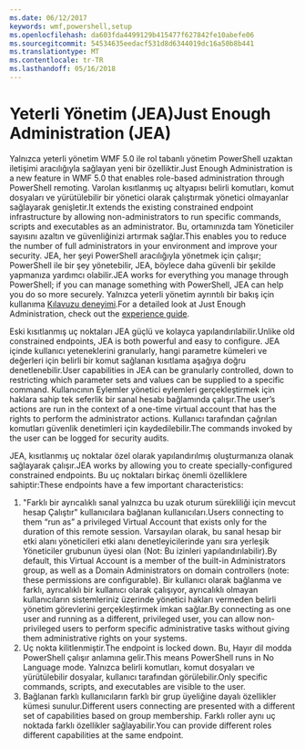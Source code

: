 ```yaml
---
ms.date: 06/12/2017
keywords: wmf,powershell,setup
ms.openlocfilehash: da603fda4499129b415477f627842fe10abefe06
ms.sourcegitcommit: 54534635eedacf531d8d6344019dc16a50b8b441
ms.translationtype: MT
ms.contentlocale: tr-TR
ms.lasthandoff: 05/16/2018
---
```

# <a name="just-enough-administration-jea"></a><span data-ttu-id="7d178-102">Yeterli Yönetim (JEA)</span><span class="sxs-lookup"><span data-stu-id="7d178-102">Just Enough Administration (JEA)</span></span>
<span data-ttu-id="7d178-103">Yalnızca yeterli yönetim WMF 5.0 ile rol tabanlı yönetim PowerShell uzaktan iletişimi aracılığıyla sağlayan yeni bir özelliktir.</span><span class="sxs-lookup"><span data-stu-id="7d178-103">Just Enough Administration is a new feature in WMF 5.0 that enables role-based administration through PowerShell remoting.</span></span>  <span data-ttu-id="7d178-104">Varolan kısıtlanmış uç altyapısı belirli komutları, komut dosyaları ve yürütülebilir bir yönetici olarak çalıştırmak yönetici olmayanlar sağlayarak genişletir.</span><span class="sxs-lookup"><span data-stu-id="7d178-104">It extends the existing constrained endpoint infrastructure by allowing non-administrators to run specific commands, scripts and executables as an administrator.</span></span>  <span data-ttu-id="7d178-105">Bu, ortamınızda tam Yöneticiler sayısını azaltın ve güvenliğinizi artırmak sağlar.</span><span class="sxs-lookup"><span data-stu-id="7d178-105">This enables you to reduce the number of full administrators in your environment and improve your security.</span></span>  <span data-ttu-id="7d178-106">JEA, her şeyi PowerShell aracılığıyla yönetmek için çalışır; PowerShell ile bir şey yönetebilir, JEA, böylece daha güvenli bir şekilde yapmanıza yardımcı olabilir.</span><span class="sxs-lookup"><span data-stu-id="7d178-106">JEA works for everything you manage through PowerShell; if you can manage something with PowerShell, JEA can help you do so more securely.</span></span>  <span data-ttu-id="7d178-107">Yalnızca yeterli yönetim ayrıntılı bir bakış için kullanıma [Kılavuzu deneyimi](http://aka.ms/JEA).</span><span class="sxs-lookup"><span data-stu-id="7d178-107">For a detailed look at Just Enough Administration, check out the [experience guide](http://aka.ms/JEA).</span></span>

<span data-ttu-id="7d178-108">Eski kısıtlanmış uç noktaları JEA güçlü ve kolayca yapılandırılabilir.</span><span class="sxs-lookup"><span data-stu-id="7d178-108">Unlike old constrained endpoints, JEA is both powerful and easy to configure.</span></span>  <span data-ttu-id="7d178-109">JEA içinde kullanıcı yeteneklerini granularly, hangi parametre kümeleri ve değerleri için belirli bir komut sağlanan kısıtlama aşağıya doğru denetlenebilir.</span><span class="sxs-lookup"><span data-stu-id="7d178-109">User capabilities in JEA can be granularly controlled, down to restricting which parameter sets and values can be supplied to a specific command.</span></span> <span data-ttu-id="7d178-110">Kullanıcının Eylemler yönetici eylemleri gerçekleştirmek için haklara sahip tek seferlik bir sanal hesabı bağlamında çalışır.</span><span class="sxs-lookup"><span data-stu-id="7d178-110">The user’s actions are run in the context of a one-time virtual account that has the rights to perform the administrator actions.</span></span>  <span data-ttu-id="7d178-111">Kullanıcı tarafından çağrılan komutları güvenlik denetimleri için kaydedilebilir.</span><span class="sxs-lookup"><span data-stu-id="7d178-111">The commands invoked by the user can be logged for security audits.</span></span>

<span data-ttu-id="7d178-112">JEA, kısıtlanmış uç noktalar özel olarak yapılandırılmış oluşturmanıza olanak sağlayarak çalışır.</span><span class="sxs-lookup"><span data-stu-id="7d178-112">JEA works by allowing you to create specially-configured constrained endpoints.</span></span>  <span data-ttu-id="7d178-113">Bu uç noktaları birkaç önemli özelliklere sahiptir:</span><span class="sxs-lookup"><span data-stu-id="7d178-113">These endpoints have a few important characteristics:</span></span>

1. <span data-ttu-id="7d178-114">"Farklı bir ayrıcalıklı sanal yalnızca bu uzak oturum sürekliliği için mevcut hesap Çalıştır" kullanıcılara bağlanan kullanıcıları.</span><span class="sxs-lookup"><span data-stu-id="7d178-114">Users connecting to them “run as” a privileged Virtual Account that exists only for the duration of this remote session.</span></span>  <span data-ttu-id="7d178-115">Varsayılan olarak, bu sanal hesap bir etki alanı yöneticileri etki alanı denetleyicilerinde yanı sıra yerleşik Yöneticiler grubunun üyesi olan (Not: Bu izinleri yapılandırılabilir).</span><span class="sxs-lookup"><span data-stu-id="7d178-115">By default, this Virtual Account is a member of the built-in Administrators group, as well as a Domain Administrators on domain controllers (note: these permissions are configurable).</span></span> <span data-ttu-id="7d178-116">Bir kullanıcı olarak bağlanma ve farklı, ayrıcalıklı bir kullanıcı olarak çalışıyor, ayrıcalıklı olmayan kullanıcıların sistemleriniz üzerinde yönetici hakları vermeden belirli yönetim görevlerini gerçekleştirmek imkan sağlar.</span><span class="sxs-lookup"><span data-stu-id="7d178-116">By connecting as one user and running as a different, privileged user, you can allow non-privileged users to perform specific administrative tasks without giving them administrative rights on your systems.</span></span>
2. <span data-ttu-id="7d178-117">Uç nokta kilitlenmiştir.</span><span class="sxs-lookup"><span data-stu-id="7d178-117">The endpoint is locked down.</span></span>  <span data-ttu-id="7d178-118">Bu, Hayır dil modda PowerShell çalışır anlamına gelir.</span><span class="sxs-lookup"><span data-stu-id="7d178-118">This means PowerShell runs in No Language mode.</span></span>  <span data-ttu-id="7d178-119">Yalnızca belirli komutları, komut dosyaları ve yürütülebilir dosyalar, kullanıcı tarafından görülebilir.</span><span class="sxs-lookup"><span data-stu-id="7d178-119">Only specific commands, scripts, and executables are visible to the user.</span></span>
3. <span data-ttu-id="7d178-120">Bağlanan farklı kullanıcıların farklı bir grup üyeliğine dayalı özellikler kümesi sunulur.</span><span class="sxs-lookup"><span data-stu-id="7d178-120">Different users connecting are presented with a different set of capabilities based on group membership.</span></span>  <span data-ttu-id="7d178-121">Farklı roller aynı uç noktada farklı özellikler sağlayabilir.</span><span class="sxs-lookup"><span data-stu-id="7d178-121">You can provide different roles different capabilities at the same endpoint.</span></span>
